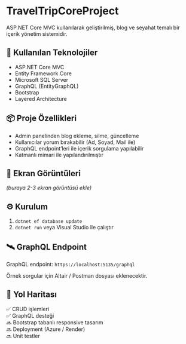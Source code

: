 # TravelTripCoreProject

ASP.NET Core MVC kullanılarak geliştirilmiş, blog ve seyahat temalı bir içerik yönetim sistemidir.

## 🚀 Kullanılan Teknolojiler

- ASP.NET Core MVC
- Entity Framework Core
- Microsoft SQL Server
- GraphQL (EntityGraphQL)
- Bootstrap
- Layered Architecture

## 📦 Proje Özellikleri

- Admin panelinden blog ekleme, silme, güncelleme
- Kullanıcılar yorum bırakabilir (Ad, Soyad, Mail ile)
- GraphQL endpoint’leri ile içerik sorgulama yapılabilir
- Katmanlı mimari ile yapılandırılmıştır

## 📸 Ekran Görüntüleri

_(buraya 2-3 ekran görüntüsü ekle)_

## ⚙️ Kurulum

1. `dotnet ef database update`
2. `dotnet run` veya Visual Studio ile çalıştır

## 🛰️ GraphQL Endpoint

GraphQL endpoint: `https://localhost:5135/graphql`

Örnek sorgular için Altair / Postman dosyası eklenecektir.

## 📍 Yol Haritası

✅ CRUD işlemleri  
✅ GraphQL desteği  
🔜 Bootstrap tabanlı responsive tasarım  
🔜 Deployment (Azure / Render)  
🔜 Unit testler  
